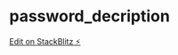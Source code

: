 # password_decription

[Edit on StackBlitz ⚡️](https://stackblitz.com/edit/stackblitz-starters-q7najm)
